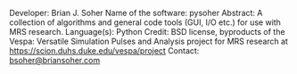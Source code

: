 Developer: Brian J. Soher
Name of the software: pysoher
Abstract: A collection of algorithms and general code tools (GUI, I/O etc.) for use with MRS research.
Language(s): Python
Credit: BSD license, byproducts of the Vespa: Versatile Simulation Pulses and Analysis project for MRS research at https://scion.duhs.duke.edu/vespa/project
Contact: bsoher@briansoher.com